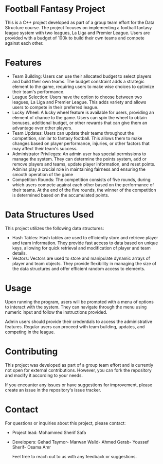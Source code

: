# Football Fantasy Project
This is a C++ project developed as part of a group team effort for the Data Structure course. The project focuses on implementing a football fantasy league system with two leagues, La Liga and Premier League. Users are provided with a budget of 100k to build their own teams and compete against each other.

# Features
 - Team Building: Users can use their allocated budget to select players and build their own teams. The budget constraint adds a strategic element to the game, requiring users to make wise choices to optimize their team's performance.
 - League Selection: Users have the option to choose between two leagues, La Liga and Premier League. This adds variety and allows users to compete in their preferred league.
 - Lucky Wheel: A lucky wheel feature is available for users, providing an element of chance to the game. Users can spin the wheel to obtain bonuses, additional budget, or other rewards that can give them an advantage over other players.
 - Team Updates: Users can update their teams throughout the competition, similar to fantasy football. This allows them to make changes based on player performance, injuries, or other factors that may affect their team's success.
 - Administrator Privileges: An admin user has special permissions to manage the system. They can determine the points system, add or remove players and teams, update player information, and reset points. Admins play a crucial role in maintaining fairness and ensuring the smooth operation of the game
 - Competition Rounds: The competition consists of five rounds, during which users compete against each other based on the performance of their teams. At the end of the five rounds, the winner of the competition is determined based on the accumulated points.
   
# Data Structures Used
This project utilizes the following data structures:
- Hash Tables: Hash tables are used to efficiently store and retrieve player and team information. They provide fast access to data based on unique keys, allowing for quick retrieval and modification of player and team details.
- Vectors: Vectors are used to store and manipulate dynamic arrays of player and team objects. They provide flexibility in managing the size of the data structures and offer efficient random access to elements.

# Usage
Upon running the program, users will be prompted with a menu of options to interact with the system. They can navigate through the menu using numeric input and follow the instructions provided.

Admin users should provide their credentials to access the administrative features. Regular users can proceed with team building, updates, and competing in the league.

# Contributing
This project was developed as part of a group team effort and is currently not open for external contributions. However, you can fork the repository and modify it according to your needs.

If you encounter any issues or have suggestions for improvement, please create an issue in the repository's issue tracker.

# Contact
For questions or inquiries about this project, please contact:
- Project lead: Mohammed Sherif Safa
- Developers:
  Gehad Taymor-
  Marwan Walid-
  Ahmed Gerab-
  Youssef Sherif-
  Osama Amr

  Feel free to reach out to us with any feedback or suggestions.
  
